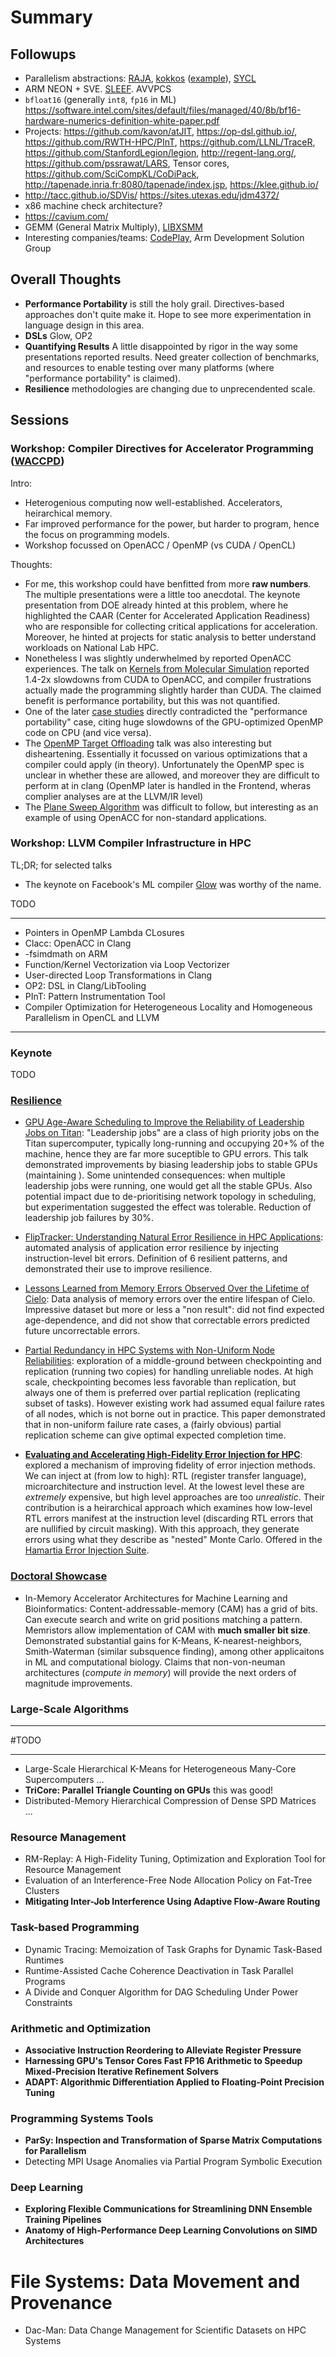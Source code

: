 # Summary

## Followups

* Parallelism abstractions: [RAJA](https://github.com/LLNL/RAJA), [kokkos](https://github.com/kokkos/kokkos) ([example](https://github.com/UoB-HPC/advanced-hpc-examples/blob/master/Kokkos/vecadd-kokkos.cpp)), [SYCL](https://www.khronos.org/registry/SYCL/specs/sycl-1.2.pdf)
* ARM NEON + SVE. [SLEEF](https://github.com/shibatch/sleef). AVVPCS
* `bfloat16` (generally `int8`, `fp16` in ML) https://software.intel.com/sites/default/files/managed/40/8b/bf16-hardware-numerics-definition-white-paper.pdf
* Projects: https://github.com/kavon/atJIT, https://op-dsl.github.io/,
  https://github.com/RWTH-HPC/PInT, https://github.com/LLNL/TraceR, https://github.com/StanfordLegion/legion, http://regent-lang.org/, https://github.com/pssrawat/LARS, Tensor cores, https://github.com/SciCompKL/CoDiPack, http://tapenade.inria.fr:8080/tapenade/index.jsp, https://klee.github.io/
* http://tacc.github.io/SDVis/ https://sites.utexas.edu/jdm4372/
* x86 machine check architecture?
* https://cavium.com/
* GEMM (General Matrix Multiply), [LIBXSMM](https://github.com/hfp/libxsmm)
* Interesting companies/teams: [CodePlay](https://www.codeplay.com/), Arm Development Solution Group


## Overall Thoughts

* **Performance Portability** is still the holy grail. Directives-based approaches don't quite make it. Hope to see more experimentation in language design in this area.
* **DSLs** Glow, OP2
* **Quantifying Results** A little disappointed by rigor in the way some presentations reported results. Need greater collection of benchmarks, and resources to enable testing over many platforms (where "performance portability" is claimed).
* **Resilience** methodologies are changing due to unprecendented scale.

## Sessions

### Workshop: Compiler Directives for Accelerator Programming ([WACCPD](https://waccpd.org/))

Intro:

* Heterogenious computing now well-established. Accelerators, heirarchical
  memory.
* Far improved performance for the power, but harder to program, hence the
  focus on programming models.
* Workshop focussed on OpenACC / OpenMP (vs CUDA / OpenCL)

Thoughts:

* For me, this workshop could have benfitted from more __raw numbers__. The
  multiple presentations were a little too anecdotal. The keynote presentation
  from DOE already hinted at this problem, where he highlighted the CAAR (Center for Accelerated Application Readiness) who are responsible for collecting critical applications for acceleration. Moreover, he hinted at projects for static analysis to better understand workloads on National Lab HPC.
* Nonetheless I was slightly underwhelmed by reported OpenACC experiences. The talk on [Kernels from Molecular Simulation](https://sc18.supercomputing.org/presentation/?id=ws_waccpd110&sess=sess155) reported 1.4-2x slowdowns from CUDA to OpenACC, and compiler frustrations actually made the programming slightly harder than CUDA. The claimed benefit is performance portability, but this was not quantified.
* One of the later [case studies](https://sc18.supercomputing.org/presentation/?id=ws_waccpd109&sess=sess155) directly contradicted the "performance portability" case, citing huge slowdowns of the GPU-optimized OpenMP code on CPU (and vice versa).
* The [OpenMP Target Offloading](https://sc18.supercomputing.org/presentation/?id=ws_waccpd104&sess=sess155) talk was also interesting but disheartening. Essentially it focussed on various optimizations that a compiler could apply (in theory). Unfortunately the OpenMP spec is unclear in whether these are allowed, and moreover they are difficult to perform at in clang (OpenMP later is handled in the Frontend, wheras complier analyses are at the LLVM/IR level)
* The [Plane Sweep Algorithm](https://sc18.supercomputing.org/presentation/?id=ws_waccpd108&sess=sess155) was difficult to follow, but interesting as an example of using OpenACC for non-standard applications.

### Workshop: LLVM Compiler Infrastructure in HPC

TL;DR; for selected talks

* The keynote on Facebook's ML compiler [Glow](https://facebook.ai/developers/tools/glow) was worthy of the name.

TODO

---

* Pointers in OpenMP Lambda CLosures
* Clacc: OpenACC in Clang
* -fsimdmath on ARM
* Function/Kernel Vectorization via Loop Vectorizer
* User-directed Loop Transformations in Clang
* OP2: DSL in Clang/LibTooling
* PInT: Pattern Instrumentation Tool
* Compiler Optimization for Heterogeneous Locality and Homogeneous Parallelism in OpenCL and LLVM

---

### Keynote

TODO

### [Resilience](resilience.md)

* [GPU Age-Aware Scheduling to Improve the Reliability of Leadership Jobs on Titan](papers/pap262s4-file1.pdf): "Leadership jobs" are a class of high priority jobs on the Titan supercomputer, typically long-running and occupying 20+% of the machine, hence they are far more suceptible to GPU errors. This talk demonstrated improvements by biasing leadership jobs to stable GPUs (maintaining ). Some unintended consequences: when multiple leadership jobs were running, one would get all the stable GPUs. Also potential impact due to de-prioritising network topology in scheduling, but experimentation suggested the effect was tolerable. Reduction of leadership job failures by 30%.

* [FlipTracker: Understanding Natural Error Resilience in HPC Applications](papers/pap109s4-file1.pdf): automated analysis of application error resilience by injecting instruction-level bit errors. Definition of 6 resilient patterns, and demonstrated their use to improve resilience.

* [Lessons Learned from Memory Errors Observed Over the Lifetime of Cielo](papers/pap392s4-file1.pdf): Data analysis of memory errors over the entire lifespan of Cielo. Impressive dataset but more or less a "non result": did not find expected age-dependence, and did not show that correctable errors predicted future uncorrectable errors.

* [Partial Redundancy in HPC Systems with Non-Uniform Node Reliabilities](papers/pap381s4-file1.pdf): exploration of a middle-ground between checkpointing and replication (running two copies) for handling unreliable nodes. At high scale, checkpointing becomes less favorable than replication, but always one of them is preferred over partial replication (replicating subset of tasks). However existing work had assumed equal failure rates of all nodes, which is not borne out in practice. This paper demonstrated that in non-uniform failure rate cases, a (fairly obvious) partial replication scheme can give optimal expected completion time.

* [**Evaluating and Accelerating High-Fidelity Error Injection for HPC**](papers/pap386s4-file1.pdf): explored a mechanism of improving fidelity of error injection methods. We can inject at (from low to high): RTL (register transfer language), microarchitecture and instruction level. At the lowest level these are _extremely_ expensive, but high level approaches are too _unrealistic_. Their contribution is a heirarchical approach which examines how low-level RTL errors manifest at the instruction level (discarding RTL errors that are nullified by circuit masking). With this approach, they generate errors using what they describe as "nested" Monte Carlo. Offered in the [Hamartia Error Injection Suite](http://lph.ece.utexas.edu/users/hamartia/).

### [Doctoral Showcase](doctoral.md)

* In-Memory Accelerator Architectures for Machine Learning and Bioinformatics: Content-addressable-memory (CAM) has a grid of bits. Can execute search and write on grid positions matching a pattern. Memristors allow implementation of CAM with __much smaller bit size__. Demonstrated substantial gains for K-Means, K-nearest-neighbors, Smith-Waterman (similar subsquence finding), among other applicaitons in ML and computational biology. Claims that non-von-neuman architectures (_compute in memory_) will provide the next orders of magnitude improvements.

### Large-Scale Algorithms

---

#TODO

---



* Large-Scale Hierarchical K-Means for Heterogeneous Many-Core Supercomputers
  ...
* **TriCore: Parallel Triangle Counting on GPUs**
  this was good!
* Distributed-Memory Hierarchical Compression of Dense SPD Matrices
  ...

### Resource Management

* RM-Replay: A High-Fidelity Tuning, Optimization and Exploration Tool for Resource Management 
* Evaluation of an Interference-Free Node Allocation Policy on Fat-Tree Clusters 
* **Mitigating Inter-Job Interference Using Adaptive Flow-Aware Routing**

### Task-based Programming

* Dynamic Tracing: Memoization of Task Graphs for Dynamic Task-Based Runtimes
* Runtime-Assisted Cache Coherence Deactivation in Task Parallel Programs
* A Divide and Conquer Algorithm for DAG Scheduling Under Power Constraints

### Arithmetic and Optimization

* **Associative Instruction Reordering to Alleviate Register Pressure**
* **Harnessing GPU's Tensor Cores Fast FP16 Arithmetic to Speedup Mixed-Precision Iterative Refinement Solvers**
* **ADAPT: Algorithmic Differentiation Applied to Floating-Point Precision Tuning**

### Programming Systems Tools

* **ParSy: Inspection and Transformation of Sparse Matrix Computations for Parallelism**
* Detecting MPI Usage Anomalies via Partial Program Symbolic Execution



### Deep Learning

* **Exploring Flexible Communications for Streamlining DNN Ensemble Training Pipelines**
* **Anatomy of High-Performance Deep Learning Convolutions on SIMD Architectures**


# File Systems: Data Movement and Provenance

* Dac-Man: Data Change Management for Scientific Datasets on HPC Systems 
